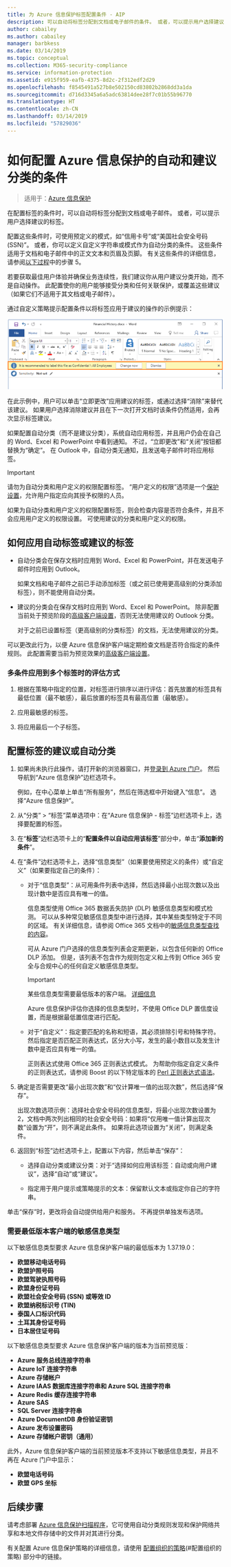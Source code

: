 ```yaml
---
title: 为 Azure 信息保护标签配置条件 - AIP
description: 可以自动将标签分配到文档或电子邮件的条件。 或者，可以提示用户选择建议的标签。
author: cabailey
ms.author: cabailey
manager: barbkess
ms.date: 03/14/2019
ms.topic: conceptual
ms.collection: M365-security-compliance
ms.service: information-protection
ms.assetid: e915f959-eafb-4375-8d2c-2f312edf2d29
ms.openlocfilehash: f8545491a527b8e502150cd83802b2868dd3a1da
ms.sourcegitcommit: d716d3345a6a5adc63814dee28f7c01b55b96770
ms.translationtype: HT
ms.contentlocale: zh-CN
ms.lasthandoff: 03/14/2019
ms.locfileid: "57829036"
---
```

# <a name="how-to-configure-conditions-for-automatic-and-recommended-classification-for-azure-information-protection"></a>如何配置 Azure 信息保护的自动和建议分类的条件

>适用于：[Azure 信息保护](https://azure.microsoft.com/pricing/details/information-protection)

在配置标签的条件时，可以自动将标签分配到文档或电子邮件。 或者，可以提示用户选择建议的标签。 

配置这些条件时，可使用预定义的模式，如“信用卡号”或“美国社会安全号码 (SSN)”。 或者，你可以定义自定义字符串或模式作为自动分类的条件。 这些条件适用于文档和电子邮件中的正文文本和页眉及页脚。 有关这些条件的详细信息，请参阅[以下过程](#to-configure-recommended-or-automatic-classification-for-a-label)中的步骤 5。

若要获取最佳用户体验并确保业务连续性，我们建议你从用户建议分类开始，而不是自动操作。 此配置使你的用户能够接受分类和任何关联保护，或覆盖这些建议（如果它们不适用于其文档或电子邮件）。

通过自定义策略提示配置条件以将标签应用于建议的操作的示例提示：

![Azure 信息保护检测和建议](./media/info-protect-recommend-calloutsv2.png)

在此示例中，用户可以单击“立即更改”应用建议的标签，或通过选择“消除”来替代该建议。 如果用户选择消除建议并且在下一次打开文档时该条件仍然适用，会再次显示标签建议。

如果配置自动分类（而不是建议分类），系统自动应用标签，并且用户仍会在自己的 Word、Excel 和 PowerPoint 中看到通知。 不过，“立即更改”和“关闭”按钮都替换为“确定”。 在 Outlook 中，自动分类无通知，且发送电子邮件时将应用标签。

> [!IMPORTANT]
>请勿为自动分类和用户定义的权限配置标签。 “用户定义的权限”选项是一个[保护设置](configure-policy-protection.md)，允许用户指定应向其授予权限的人员。
>
>如果为自动分类和用户定义的权限配置标签，则会检查内容是否符合条件，并且不会应用用户定义的权限设置。 可使用建议的分类和用户定义的权限。

## <a name="how-automatic-or-recommended-labels-are-applied"></a>如何应用自动标签或建议的标签

- 自动分类会在保存文档时应用到 Word、Excel 和 PowerPoint，并在发送电子邮件时应用到 Outlook。 
    
    如果文档和电子邮件之前已手动添加标签（或之前已使用更高级别的分类添加标签），则不能使用自动分类。 

- 建议的分类会在保存文档时应用到 Word、Excel 和 PowerPoint。 除非配置当前处于预览阶段的[高级客户端设置](./rms-client/client-admin-guide-customizations.md#enable-recommended-classification-in-outlook)，否则无法使用建议的 Outlook 分类。
    
    对于之前已设置标签（更高级别的分类标签）的文档，无法使用建议的分类。 

可以更改此行为，以便 Azure 信息保护客户端定期检查文档是否符合指定的条件规则。 此配置需要当前为预览效果的[高级客户端设置](./rms-client/client-admin-guide-customizations.md#turn-on-classification-to-run-continuously-in-the-background)。

### <a name="how-multiple-conditions-are-evaluated-when-they-apply-to-more-than-one-label"></a>多条件应用到多个标签时的评估方式

1. 根据在策略中指定的位置，对标签进行排序以进行评估：首先放置的标签具有最低位置（最不敏感），最后放置的标签具有最高位置（最敏感）。

2. 应用最敏感的标签。
 
3. 将应用最后一个子标签。


## <a name="to-configure-recommended-or-automatic-classification-for-a-label"></a>配置标签的建议或自动分类

1. 如果尚未执行此操作，请打开新的浏览器窗口，并[登录到 Azure 门户](configure-policy.md#signing-in-to-the-azure-portal)。 然后导航到“Azure 信息保护”边栏选项卡。 
    
    例如，在中心菜单上单击“所有服务”，然后在筛选框中开始键入“信息”。 选择“Azure 信息保护”。

2. 从“分类” > “标签”菜单选项中：在“Azure 信息保护 - 标签”边栏选项卡上，选择要配置的标签。

3. 在“**标签**”边栏选项卡上的“**配置条件以自动应用该标签**”部分中，单击“**添加新的条件**”。

4. 在“条件”边栏选项卡上，选择“信息类型”（如果要使用预定义的条件）或“自定义”（如果要指定自己的条件）：
    - 对于“信息类型”：从可用条件列表中选择，然后选择最小出现次数以及出现计数中是否应具有唯一的值。
        
        信息类型使用 Office 365 数据丢失防护 (DLP) 敏感信息类型和模式检测。 可以从多种常见敏感信息类型中进行选择，其中某些类型特定于不同的区域。 有关详细信息，请参阅 Office 365 文档中的[敏感信息类型查找的内容](/office365/securitycompliance/what-the-sensitive-information-types-look-for)。
        
        可从 Azure 门户选择的信息类型列表会定期更新，以包含任何新的 Office DLP 添加。 但是，该列表不包含作为规则包定义和上传到 Office 365 安全与合规中心的任何自定义敏感信息类型。
        
        > [!IMPORTANT]
        > 某些信息类型需要最低版本的客户端。 [详细信息](#sensitive-information-types-that-require-a-minimum-version-of-the-client) 
        
        Azure 信息保护评估你选择的信息类型时，不使用 Office DLP 置信度设置，而是根据最低置信度进行匹配。
    
    - 对于“自定义”：指定要匹配的名称和短语，其必须排除引号和特殊字符。 然后指定是否匹配正则表达式，区分大小写，发生的最小数目以及发生计数中是否应具有唯一的值。
        
        正则表达式使用 Office 365 正则表达式模式。 为帮助你指定自定义条件的正则表达式，请参阅 Boost 的以下特定版本的 [Perl 正则表达式语法](https://www.boost.org/doc/libs/1_37_0/libs/regex/doc/html/boost_regex/syntax/perl_syntax.html)。
        
5. 确定是否需要更改“最小出现次数”和“仅计算唯一值的出现次数”，然后选择“保存”。 
    
    出现次数选项示例：选择社会安全号码的信息类型，将最小出现次数设置为 2，文档中两次列出相同的社会安全号码：如果将“仅用唯一值计算出现次数”设置为“开”，则不满足此条件。 如果将此选项设置为“关闭”，则满足条件。

6. 返回到“标签”边栏选项卡上，配置以下内容，然后单击“保存”：
    
    - 选择自动分类或建议分类：对于“选择如何应用该标签：自动或向用户建议”，选择“自动”或“建议”。
    
    - 指定用于用户提示或策略提示的文本：保留默认文本或指定你自己的字符串。

单击“保存”时，更改将会自动提供给用户和服务。 不再提供单独发布选项。

### <a name="sensitive-information-types-that-require-a-minimum-version-of-the-client"></a>需要最低版本客户端的敏感信息类型

以下敏感信息类型要求 Azure 信息保护客户端的最低版本为 1.37.19.0：

- **欧盟移动电话号码**
- **欧盟护照号码**
- **欧盟驾驶执照号码**
- **欧盟身份证号码**
- **欧盟社会安全号码 (SSN) 或等效 ID**
- **欧盟纳税标识号 (TIN)**
- **泰国人口标识代码**
- **土耳其身份证号码**
- **日本居住证号码**


以下敏感信息类型要求 Azure 信息保护客户端的版本为当前预览版：

- **Azure 服务总线连接字符串**
- **Azure IoT 连接字符串**
- **Azure 存储帐户**
- **Azure IAAS 数据库连接字符串和 Azure SQL 连接字符串**
- **Azure Redis 缓存连接字符串**
- **Azure SAS**
- **SQL Server 连接字符串**
- **Azure DocumentDB 身份验证密钥**
- **Azure 发布设置密码**
- **Azure 存储帐户密钥（通用）**

此外，Azure 信息保护客户端的当前预览版本不支持以下敏感信息类型，并且不再在 Azure 门户中显示：

- **欧盟电话号码**
- **欧盟 GPS 坐标**

## <a name="next-steps"></a>后续步骤

请考虑部署 [Azure 信息保护扫描程序](deploy-aip-scanner.md)，它可使用自动分类规则发现和保护网络共享和本地文件存储中的文件并对其进行分类。  

有关配置 Azure 信息保护策略的详细信息，请使用 [配置组织的策略](configure-policy.md#configuring-your-organizations-policy)(#配置组织的策略) 部分中的链接。


